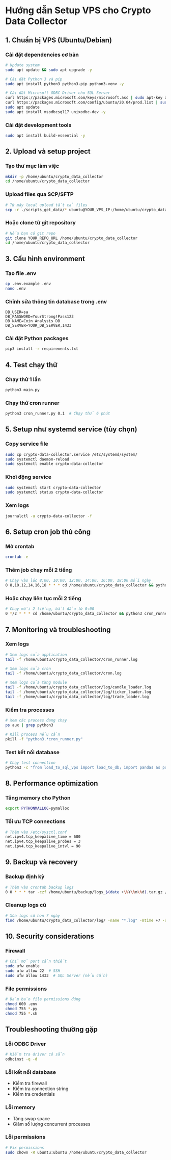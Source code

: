 # Hướng dẫn Setup VPS cho Crypto Data Collector

## 1. Chuẩn bị VPS (Ubuntu/Debian)

### Cài đặt dependencies cơ bản
```bash
# Update system
sudo apt update && sudo apt upgrade -y

# Cài đặt Python 3 và pip
sudo apt install python3 python3-pip python3-venv -y

# Cài đặt Microsoft ODBC Driver cho SQL Server
curl https://packages.microsoft.com/keys/microsoft.asc | sudo apt-key add -
curl https://packages.microsoft.com/config/ubuntu/20.04/prod.list | sudo tee /etc/apt/sources.list.d/msprod.list
sudo apt update
sudo apt install msodbcsql17 unixodbc-dev -y
```

### Cài đặt development tools
```bash
sudo apt install build-essential -y
```

## 2. Upload và setup project

### Tạo thư mục làm việc
```bash
mkdir -p /home/ubuntu/crypto_data_collector
cd /home/ubuntu/crypto_data_collector
```

### Upload files qua SCP/SFTP
```bash
# Từ máy local upload tất cả files
scp -r ./scripts_get_data/* ubuntu@YOUR_VPS_IP:/home/ubuntu/crypto_data_collector/
```

### Hoặc clone từ git repository
```bash
# Nếu bạn có git repo
git clone YOUR_REPO_URL /home/ubuntu/crypto_data_collector
cd /home/ubuntu/crypto_data_collector
```

## 3. Cấu hình environment

### Tạo file .env
```bash
cp .env.example .env
nano .env
```

### Chỉnh sửa thông tin database trong .env
```
DB_USER=sa
DB_PASSWORD=YourStrong!Pass123
DB_NAME=Coin_Analysis_DB
DB_SERVER=YOUR_DB_SERVER,1433
```

### Cài đặt Python packages
```bash
pip3 install -r requirements.txt
```

## 4. Test chạy thử

### Chạy thử 1 lần
```bash
python3 main.py
```

### Chạy thử cron runner
```bash
python3 cron_runner.py 0.1  # Chạy thử 6 phút
```

## 5. Setup như systemd service (tùy chọn)

### Copy service file
```bash
sudo cp crypto-data-collector.service /etc/systemd/system/
sudo systemctl daemon-reload
sudo systemctl enable crypto-data-collector
```

### Khởi động service
```bash
sudo systemctl start crypto-data-collector
sudo systemctl status crypto-data-collector
```

### Xem logs
```bash
journalctl -u crypto-data-collector -f
```

## 6. Setup cron job thủ công

### Mở crontab
```bash
crontab -e
```

### Thêm job chạy mỗi 2 tiếng
```bash
# Chạy vào lúc 8:00, 10:00, 12:00, 14:00, 16:00, 18:00 mỗi ngày
0 8,10,12,14,16,18 * * * cd /home/ubuntu/crypto_data_collector && python3 cron_runner.py 2 >> /home/ubuntu/crypto_data_collector/cron.log 2>&1
```

### Hoặc chạy liên tục mỗi 2 tiếng
```bash
# Chạy mỗi 2 tiếng, bắt đầu từ 0:00
0 */2 * * * cd /home/ubuntu/crypto_data_collector && python3 cron_runner.py 2 >> /home/ubuntu/crypto_data_collector/cron.log 2>&1
```

## 7. Monitoring và troubleshooting

### Xem logs
```bash
# Xem logs của application
tail -f /home/ubuntu/crypto_data_collector/cron_runner.log

# Xem logs của cron
tail -f /home/ubuntu/crypto_data_collector/cron.log

# Xem logs của từng module
tail -f /home/ubuntu/crypto_data_collector/log/candle_loader.log
tail -f /home/ubuntu/crypto_data_collector/log/ticker_loader.log
tail -f /home/ubuntu/crypto_data_collector/log/trade_loader.log
```

### Kiểm tra processes
```bash
# Xem các process đang chạy
ps aux | grep python3

# Kill process nếu cần
pkill -f "python3.*cron_runner.py"
```

### Test kết nối database
```bash
# Chạy test connection
python3 -c "from load_to_sql_vps import load_to_db; import pandas as pd; df = pd.DataFrame({'test': [1]}); load_to_db('raw', 'test_table', df)"
```

## 8. Performance optimization

### Tăng memory cho Python
```bash
export PYTHONMALLOC=pymalloc
```

### Tối ưu TCP connections
```bash
# Thêm vào /etc/sysctl.conf
net.ipv4.tcp_keepalive_time = 600
net.ipv4.tcp_keepalive_probes = 3
net.ipv4.tcp_keepalive_intvl = 90
```

## 9. Backup và recovery

### Backup định kỳ
```bash
# Thêm vào crontab backup logs
0 0 * * * tar -czf /home/ubuntu/backup/logs_$(date +\%Y\%m\%d).tar.gz /home/ubuntu/crypto_data_collector/log/
```

### Cleanup logs cũ
```bash
# Xóa logs cũ hơn 7 ngày
find /home/ubuntu/crypto_data_collector/log/ -name "*.log" -mtime +7 -delete
```

## 10. Security considerations

### Firewall
```bash
# Chỉ mở port cần thiết
sudo ufw enable
sudo ufw allow 22  # SSH
sudo ufw allow 1433  # SQL Server (nếu cần)
```

### File permissions
```bash
# Đảm bảo file permissions đúng
chmod 600 .env
chmod 755 *.py
chmod 755 *.sh
```

## Troubleshooting thường gặp

### Lỗi ODBC Driver
```bash
# Kiểm tra driver có sẵn
odbcinst -q -d
```

### Lỗi kết nối database
- Kiểm tra firewall
- Kiểm tra connection string
- Kiểm tra credentials

### Lỗi memory
- Tăng swap space
- Giảm số lượng concurrent processes

### Lỗi permissions
```bash
# Fix permissions
sudo chown -R ubuntu:ubuntu /home/ubuntu/crypto_data_collector
```
